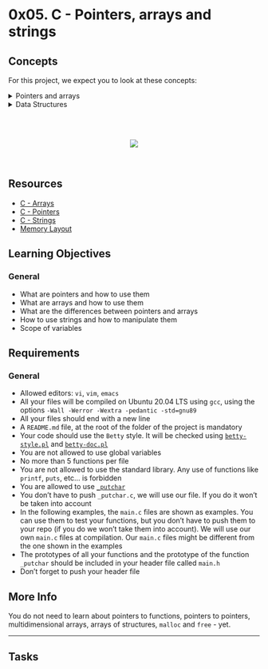 # 0x05. C - Pointers, arrays and strings

## Concepts

For this project, we expect you to look at these concepts:

<details><summary>Pointers and arrays</summary>

### Pointers

<p align="center">
    <img src="https://intranet.alxswe.com/images/contents/low_level_programming/projects/pointers.jpg">
</p>

__A pointer is a variable which contains a memory address.__

### Types and memory

Every time you declare a variable, the computer will reserve memory for this variable. The memory reserved will then store the value of the variable.
Depending on the type of the variable, the computer will reserve more or less memory. The size of each type is generally defined in bytes (1 byte = 8 bits, each bit being 0 or 1). The sizes of the types also depend on the computer you are using. Here are the sizes of the most common types on most 64-bit Linux machines:

- char -> 1 byte
- int -> 4 bytes
- float -> 4 bytes

To determine the size of those types on your computer, you can use the `sizeof` operator.

```bash
ubuntu@ip-172-31-63-244:~/julien$ cat 0-main.c
#include <stdio.h>

/**
 * main - using sizeof to dynamically determine the size of types char, int and float
 *
 * Return: Always 0.
 */
int main(void)
{
   int n; 

   printf("Size of type 'char' on my computer: %lu bytes\n", sizeof(char));
   printf("Size of type 'int' on my computer: %lu bytes\n", sizeof(int));
   printf("Size of type 'float' on my computer: %lu bytes\n", sizeof(float));
   printf("Size of type of my variable n on my computer: %lu bytes\n", sizeof(n));
   return (0);
}
ubuntu@ip-172-31-63-244:~/julien$ gcc -Wall -Wextra -Werror -pedantic -std=gnu89 0-main.c -o sizeof && ./sizeof
Size of type 'char' on my computer: 1 bytes
Size of type 'int' on my computer: 4 bytes
Size of type 'float' on my computer: 4 bytes
Size of type of my variable n on my computer: 4 bytes
```

The size of a type will determine how many different possible values a variable of this type can hold. For instance, a `char` variable could only hold 256 (2^8, 8 being the number of bits) different values: from -128 to 127. And because the size of `int` is 4 bytes, so 32 bits, an `int` variable can hold 2^32 different possible values.

When we declare a variable, the computer will reserve the right amount of space for the variable in the memory (depending on its type). The space reserved for the variable is its address. And when we assign a value to this variable, the computer will store this value at its address.

```c
char c;  
```

<p align="center">
    <img src="https://intranet.alxswe.com/images/contents/low_level_programming/projects/char_c_declaration.png">
</p>

In this example, we simply declare a variable `c` of type `char`. The address of `c` is `8`. At this stage, you have not assigned a value to your variable `c`. So you do not know its value. It depends on what this memory address was used for before. You should never assumed that it is 0.

```c
char c;  

c = 'H';  
```

When we assign the value `'H'` to `c`, then `'H'` is stored at `c`‘s address.

<p align="center">
    <img src="https://intranet.alxswe.com/images/contents/low_level_programming/projects/char_c_H.png">
</p>

But you know that a byte can only store numbers. So actually, the byte will not hold exactly the letter 'H', but its ascii code, which is `72` (man ascii). So it really looks like this in memory:

<p align="center">
    <img src="https://intranet.alxswe.com/images/contents/low_level_programming/projects/char_c_72.png">
</p>

Since integers are stored within four bytes of memory, the same example with an `int` variable would look like this:

```c
int n;  

n = 98;  
```

<p align="center">
    <img src="https://intranet.alxswe.com/images/contents/low_level_programming/projects/int_n_98.png">
</p>

In this example, the address of the variable `n` is the smallest address of its bytes, so in this example, `26`.
Note that you do not control the address where the variable is stored. In order to know what is the address of a variable, you can use the “address-of unary operator” `&`.

```bash
ubuntu@ip-172-31-63-244:~/julien$ cat 1-main.c
#include <stdio.h>

/**
 * main - addresses of variables
 *
 * Return: Always 0.
 */
int main(void)
{
   char c;
   int n;

   printf("Address of variable 'c': %p\n", &c);
   printf("Address of variable 'n': %p\n", &n);
   return (0);
}
ubuntu@ip-172-31-63-244:~/julien$ gcc 1-main.c -o address && ./address
Address of variable 'c': 0x7ffc370ef13b
Address of variable 'n': 0x7ffc370ef13c
```

Note that:

- You can use `%p` to print addresses (the values of pointers) with `printf`
- This example will not compile with our regular flags `-Wall -Wextra -Werror -pedantic -std=gnu89`.\
 You’ll learn why later


### Storing memory addresses

Now that we know how to get an address, we can store it in a… pointer! :)

A pointer is simply the address of a piece of data in memory. A pointer variable is a variable that stores the address of that piece of data. Like any other variable it needs to be declared. General form is:

`var_type *var;`

- The `*` tells that the variable `var` is a pointer…
- … that points to a var_type.
- The value of `var` will be a memory address holding a value of type `var_type`

```c
int *ptr;  
```

In this example, `ptr` is the name of the variable, of type “pointer to an integer”. Anything that is on the left of the last `*` before the name of the variable will give you the type that the pointer points to.

```c
/* ptr2 is a pointer to a char */  
char *ptr2  
```

Because a pointer is like any other variable, the computer will also reserve the right amount of memory for it to store its value. On most 64 bits machines, the size of pointers is 8 bytes.

```bash
ubuntu@ip-172-31-63-244:~/julien$ cat 2-main.c
#include <stdio.h>

/**
 * main - printing the size, in bytes, of a pointer
 *
 * Return: Always 0.
 */
int main(void)
{
   int *p;

   printf("Size of pointer: %lu\n", sizeof(p));
   return (0);
}
ubuntu@ip-172-31-63-244:~/julien$ gcc -Wall -Werror -pedantic -Wextra -std=gnu89 2-main.c -o psize && ./psize
Size of pointer: 8
```
<p align="center">
    <img src="https://intranet.alxswe.com/images/contents/low_level_programming/projects/p.png">
</p>

To get the address where a pointer is stored, you can use the same technique as for any other variable: use the `&` operator.

```bash
ubuntu@ip-172-31-63-244:~/julien$ cat 3-main.c
#include <stdio.h>

/**
 * main - printing the address of a pointer
 *
 * Return: Always 0.
 */
int main(void)
{
  int *p;

  printf("Address of variable 'p': %p\n", &p);
  return (0);
}
ubuntu@ip-172-31-63-244:~/julien$ gcc 3-main.c -o paddress && ./paddress
Address of variable 'p': 0x7ffc9efc0de8
```

Ok, now let’s store the address of a variable into a pointer.

```c
int n;
int *p; 

n = 98;
p = &n;  
```
Because `&n` gives us the address of the variable `n`, the variable `p` now holds the address of the variable `n`: `p` points to `n`. If the variable `n`’s address were 26, then the value of our pointer `p` would be 26.

<p align="center">
    <img src="https://intranet.alxswe.com/images/contents/low_level_programming/projects/p_n.png">
</p>

```bash
ubuntu@ip-172-31-63-244:~/julien$ cat 4-main.c
#include <stdio.h>

/**
 * main - storing the address of variable into a pointer
 *
 * Return: Always 0.
 */
int main(void)
{
  int n;
  int *p;

  n = 98;
  p = &n;
  printf("Address of 'n': %p\n", &n);
  printf("Value of 'p': %p\n", p);
  return (0);
}
ubuntu@ip-172-31-63-244:~/julien$ gcc 4-main.c -o pn && ./pn
Address of 'n': 0x7ffc6f64b6d4
Value of 'p': 0x7ffc6f64b6d4
```

Remember that a pointer can only point to a variable of the type it is supposed to point to. The following example is incorrect:

```c
char c;  
int *p;  

p = &c;  
```

### Dereferencing

You could argue that so far, we could have used an integer (or a `unsigned long int` that is also 8 bytes long on most 64 bits computers) to store an address, since it is a number. The real power of pointers is that they can manipulate values stored at the memory address they point to. This is called dereferencing. To do this, you can use the dereference operator `*`.

```bash
ubuntu@ip-172-31-63-244:~/julien$ cat 5-main.c
#include <stdio.h>

/**
 * main - derefencing pointers
 *
 * Return: Always 0.
 */
int main(void)
{
   int n;
   int *p;

   n = 98;
   p = &n;
   printf("Value of 'n': %d\n", n);
   printf("Address of 'n': %p\n", &n);
   printf("Value of 'p': %p\n", p);
   *p = 402;
   printf("Value of 'n': %d\n", n);
   return (0);
}
ubuntu@ip-172-31-63-244:~/julien$ gcc 5-main.c -o dereference && ./dereference
Value of 'n': 98
Address of 'n': 0x7ffd9c1969a4
Value of 'p': 0x7ffd9c1969a4
Value of 'n': 402
```

Let’s walk through this example:

- int *p;: * is used in the declaration: p is a pointer to an integer, and so, after dereferencing, *p is an integer.
- `p = &n;`: `&` takes the address of `n`. So now `p` == `&n`, so `*p == n`

At this point, the memory looks like this:

<p align="center">
    <img src="https://intranet.alxswe.com/images/contents/low_level_programming/projects/p_n.png">
</p>

- `*p = 402;`: equivalent to `n` = `402`, since `p` == `&n`. Now `*p` == `402` so `n` == `402`.

This is what it looks like after this statement in memory:

<p align="center">
    <img src="https://intranet.alxswe.com/images/contents/low_level_programming/projects/p_n_402.png">
</p>

This works exactly the same for other types:

```bash
ubuntu@ip-172-31-63-244:~/julien$ cat 6-main.c
#include <stdio.h>

/**
 * main - derefencing pointers, example with int and char types
 *
 * Return: Always 0.
 */
int main(void)
{
   int n;
   int *p;
   char c;
   char *pp;

   c = 'H';
   pp = &c;
   n = 98;
   p = &n;
   printf("Value of 'c': %d ('%c')\n", c, c);
   printf("Address of 'c': %p\n", &c);
   printf("Value of 'pp': %p\n", pp);
   printf("Value of 'n': %d\n", n);
   printf("Address of 'n': %p\n", &n);
   printf("Value of 'p': %p\n", p);
   *p = 402;
   *pp = 'o';
   printf("Value of 'n': %d\n", n);
   printf("Value of '*pp': %d\n", *pp);
   printf("Value of 'c': %d ('%c')\n", c, c);
   printf("Value of '*pp': %d ('%c')\n", *pp, *pp);
   return (0);
}
ubuntu@ip-172-31-63-244:~/julien$ gcc 6-main.c -o dereference2 && ./dereference2
Value of 'c': 72 ('H')
Address of 'c': 0x7ffe57e9cc7b
Value of 'pp': 0x7ffe57e9cc7b
Value of 'n': 98
Address of 'n': 0x7ffe57e9cc7c
Value of 'p': 0x7ffe57e9cc7c
Value of 'n': 402
Value of '*pp': 111
Value of 'c': 111 ('o')
Value of '*pp': 111 ('o')
```

Note that `*` has a different meaning depending on the context (declaring vs dereferencing pointers).

- at declaration, it is used to declare a variable of type pointer to something. Example: `int *n;`
- when used inside the code it is used to dereference pointers. Example `*n = 98;`

### Functions parameters are passed by value

When we call a function in C, parameters are copied.

```c
/**
 * modif_my_param - this function does not modify n
 * @m: a useless integer
 *
 * Return: nothing.
 */
void modif_my_param(int m)
{
   m = 402;
}

/**
 * main - parameters are passed by value
 *
 * Return: Always 0.
 */
int main(void)
{
   int n;

   n = 98;
   modif_my_param(n);
   return (0);
}
```

In this example, when we call the `modif_my_param` function, the value of n (98) is copied inside a new variable m, only available in the `modif_my_param` function. Here is what it looks like in memory before the line `m = 402;` is executed:

<p align="center">
    <img src="https://intranet.alxswe.com/images/contents/low_level_programming/projects/n_m.png">
</p>

After `m = 402;` the memory looks like this:

<p align="center">
    <img src="https://intranet.alxswe.com/images/contents/low_level_programming/projects/nm402.png">
</p>

When we leave the function `modif_my_param` the variable `m` is destroyed and does not exist anymore. Its value though, stays in memory until this space is used by the program for another variable or something else.

<p align="center">
    <img src="https://intranet.alxswe.com/images/contents/low_level_programming/projects/nomorem.png">
</p>

This rule applies to any type of variable. But since the values of pointers are addresses, it is possible to modify a variable from outside the function it is declared, using a pointer.

```bash
ubuntu@ip-172-31-63-244:~/julien$ cat 7-main.c
#include <stdio.h>

/**
 * modif_my_param - set the integer to 402
 * @m: a pointer the integer we want to set to 402
 *
 * Return: nothing
 */
void modif_my_param(int *m)
{
   printf("Value of 'm': %p\n", m);
   printf("Address of 'm': %p\n", &m);
   *m = 402;
}

/**
 * main - how to change the value of a variable from outside the function
 * it is declared in, using a pointer.
 *
 * Return: Always 0.
 */
int main(void)
{
   int n;
   int *p;

   p = &n;
   n = 98;
   printf("Value of 'n' before the call: %d\n", n);
   printf("Address of 'n': %p\n", &n);
   printf("Value of 'p': %p\n", p);
   printf("Address of 'p': %p\n", &p);
   modif_my_param(p);
   printf("Value of 'n' after the call: %d\n", n);
   return (0);
}
ubuntu@ip-172-31-63-244:~/julien$ gcc 7-main.c -o modify_param && ./modify_param
Value of 'n' before the call: 98
Address of 'n': 0x7ffd70432494
Value of 'p': 0x7ffd70432494
Address of 'p': 0x7ffd70432498
Value of 'm': 0x7ffd70432494
Address of 'm': 0x7ffd70432478
Value of 'n' after the call: 402
```

In this example, here is what happens: Before the call to the function `modif_my_param`, the memory looks like this:

<p align="center">
    <img src="https://intranet.alxswe.com/images/contents/low_level_programming/projects/before_call.png">
</p>

When we call the function `modif_my_param`, the value of `p` is stored in a new variable called `m`:

<p align="center">
    <img src="https://intranet.alxswe.com/images/contents/low_level_programming/projects/call.png">
</p>

Since `m` stores the same memory address, it points to the same address, and so both `p` and `m` now point to `n`. Therefore, when we execute the line `*m = 402;` we modify the value of `n` and `n` now holds `402`.

<p align="center">
    <img src="https://intranet.alxswe.com/images/contents/low_level_programming/projects/n402.png">
</p>

When we leave the function `modif_my_param`, the variable `m` is destroyed, but `n`’s value is still `402`:

<p align="center">
    <img src="https://intranet.alxswe.com/images/contents/low_level_programming/projects/exitfunction.png">
</p>

Using the same format, try to represent in memory what is happening at every step of the following program. When done, add some `printfs` and compile to verify your hypothesis.

```c
/**
 * modif_my_char_var - Solve me
 *
 * Return: nothing.
 */
void modif_my_char_var(char *cc, char ccc)  
{
   *cc = 'o';
   ccc = 'l';
}

/**
 * main - Solve me
 *
 * Return: Always 0.
 */
int main(void)
{
   char c;
   char *p;

   p = &c;
   c = 'H';
   modif_my_char_var(p, c);
   return (0);
}
```

### Arrays

Arrays in C are contiguous memory areas that hold a number of values of the same type. Unlike some other languages, in C, all elements of an array have the same type. To declare an array we use this syntax: `type var_name[number_of_elements];`, where `number_of_elements` is the number of elements of type `type` that we need.

```c
int t[5];
```

In this example we declare an array of 5 integers. The computer will reserve a continuous space for 5 integers in memory. In memory, it would look like something like this.

<p align="center">
    <img src="https://s3.amazonaws.com/alx-intranet.hbtn.io/uploads/medias/2020/9/f39bb24c846b2d92767d7c46531cea7dc3fb11d2.png?X-Amz-Algorithm=AWS4-HMAC-SHA256&X-Amz-Credential=AKIARDDGGGOUSBVO6H7D%2F20230328%2Fus-east-1%2Fs3%2Faws4_request&X-Amz-Date=20230328T030440Z&X-Amz-Expires=86400&X-Amz-SignedHeaders=host&X-Amz-Signature=3b41c59d1f36908db57bf9e17c38c164d11e1a716313399db574dff1cbb471d8">
</p>

We access the different elements of an array this way: `t[0]` will access the first element, `t[1]` the second element, and so on.

```bash
ubuntu@ip-172-31-63-244:~/julien$ cat 9-main.c
#include <stdio.h>

/**
 * main - Accessing the different elements of an array
 *
 * Return: Always 0.
 */
int main(void)
{
   int a[5];

   a[0] = 98;
   a[1] = 198;
   a[2] = 298;
   a[3] = 398;
   a[4] = 498;
   printf("Value of a[0]: %d\n", a[0]);
   printf("Value of a[1]: %d\n", a[1]);
   printf("Value of a[2]: %d\n", a[2]);
   printf("Value of a[3]: %d\n", a[3]);
   printf("Value of a[4]: %d\n", a[4]);
   printf("Address of 'a[0]': %p\n", &(a[0]));
   printf("Address of 'a[1]': %p\n", &(a[1]));
   printf("Address of 'a[2]': %p\n", &(a[2]));
   printf("Address of 'a[3]': %p\n", &(a[3]));
   printf("Address of 'a[4]': %p\n", &(a[4]));
   return (0);
}
ubuntu@ip-172-31-63-244:~/julien$ gcc 9-main.c -o array && ./array
Value of a[0]: 98
Value of a[1]: 198
Value of a[2]: 298
Value of a[3]: 398
Value of a[4]: 498
Address of 'a[0]': 0x7ffcbca77dd0
Address of 'a[1]': 0x7ffcbca77dd4
Address of 'a[2]': 0x7ffcbca77dd8
Address of 'a[3]': 0x7ffcbca77ddc
Address of 'a[4]': 0x7ffcbca77de0
```

Memory would look like this before exiting the `main` function:

<p align="center">
    <img src="https://intranet.alxswe.com/images/contents/low_level_programming/projects/endmain.png">
</p>

### Pointers vs Arrays

In C, __an array is NOT a pointer__, the variables we declare as arrays do not hold a memory address.

When we declare an array, we use a name to refer to it, but it is only a name. Array names are identifiers that identify the entire array object. They are not pointers to anything. That is why we can not change the value of a 'variable’ which is an array.

```bash
julien@ubuntu:~/c/$ cat 10-main.c
/**
 * main - You can not modify a 
 *
 * Return: Always 0.
 */
int main(void)
{
    int a[5];
    int b;
    int c[5];

    a = 0; /* nop */
    a = &b; /* nop */
    a = c; /* nop */
    return (0);
}
julien@ubuntu:~/c/ideas_tests$ gcc 10-main.c
10-main.c: In function ‘main’:
10-main.c:12:4: error: assignment to expression with array type
  a = 0; /* nop */
    ^
10-main.c:13:4: error: assignment to expression with array type
  a = &b; /* nop */
    ^
10-main.c:14:4: error: assignment to expression with array type
  a = c; /* nop */
    ^
julien@ubuntu:~/c$ 
```
</details>

<details><summary>Data Structures</summary>

### What is a data structure?

Data structures, as the term implies, are a way of structuring data in order to efficiently store, find, use, and create data, depending on the task at hand. If data is a plate of food, data structures are your utensils (algorithms would be how to effectively use those utensils in this analogy). Just as you will likely select a spoon to eat a bowl of soup rather than a knife, you will learn over time to select and properly use data structures which fit the nature of the data you are working with. When you begin learning basic data structures such as arrays and linked lists, you will start to conceptualize how data is stored, searched, and edited, and what these operations will contribute to the space/time complexity of your program at runtime (this will make more sense once you start to learn about Big O notation). As you continue to learn more complex data structures, you may notice that you need to think more abstractly and deliberately in order to properly implement them. But with patience and practice you will begin to see patterns emerge that will allow you to intuitively see which situation calls for which data structure, just as you know to pick up a spoon when you see a bowl of soup.

### References:
\
Basics (Read deep into either for explanations of common data structures):

[Tutorials Point](https://www.tutorialspoint.com/data_structures_algorithms/data_structures_basics.htm)

[Geeks for Geeks](https://www.geeksforgeeks.org/data-structures/)

How to Select the Appropriate Data Structure:

[Career Drill](https://www.careerdrill.com/blog/coding-interview/choosing-the-right-data-structure-to-solve-problems/)

</details>

<br><br>

<p align="center">
    <img src="https://s3.amazonaws.com/intranet-projects-files/holbertonschool-low_level_programming/216/IMG_2410.JPG">
</p>

<br>

## Resources

- [C - Arrays](https://www.tutorialspoint.com/cprogramming/c_arrays.htm)
- [C - Pointers](https://www.tutorialspoint.com/cprogramming/c_pointers.htm)
- [C - Strings](https://www.tutorialspoint.com/cprogramming/c_strings.htm)
- [Memory Layout](https://aticleworld.com/memory-layout-of-c-program/)


## Learning Objectives

### General

- What are pointers and how to use them
- What are arrays and how to use them
- What are the differences between pointers and arrays
- How to use strings and how to manipulate them
- Scope of variables

## Requirements

### General

- Allowed editors: `vi`, `vim`, `emacs`
- All your files will be compiled on Ubuntu 20.04 LTS using `gcc`, using the options `-Wall -Werror -Wextra -pedantic -std=gnu89`
- All your files should end with a new line
- A `README.md` file, at the root of the folder of the project is mandatory
- Your code should use the `Betty` style. It will be checked using [`betty-style.pl`](https://github.com/holbertonschool/Betty/blob/master/betty-style.pl) and [`betty-doc.pl`](https://github.com/holbertonschool/Betty/blob/master/betty-doc.pl)
- You are not allowed to use global variables
- No more than 5 functions per file
- You are not allowed to use the standard library. Any use of functions like `printf`, `puts`, etc… is forbidden
- You are allowed to use [`_putchar`](https://github.com/holbertonschool/_putchar.c/blob/master/_putchar.c)
- You don’t have to push `_putchar.c`, we will use our file. If you do it won’t be taken into account
- In the following examples, the `main.c` files are shown as examples. You can use them to test your functions, but you don’t have to push them to your repo (if you do we won’t take them into account). We will use our own `main.c` files at compilation. Our `main.c` files might be different from the one shown in the examples
- The prototypes of all your functions and the prototype of the function `_putchar` should be included in your header file called `main.h`
- Don’t forget to push your header file


## More Info

You do not need to learn about pointers to functions, pointers to pointers, multidimensional arrays, arrays of structures, `malloc` and `free` - yet.


---

## Tasks


